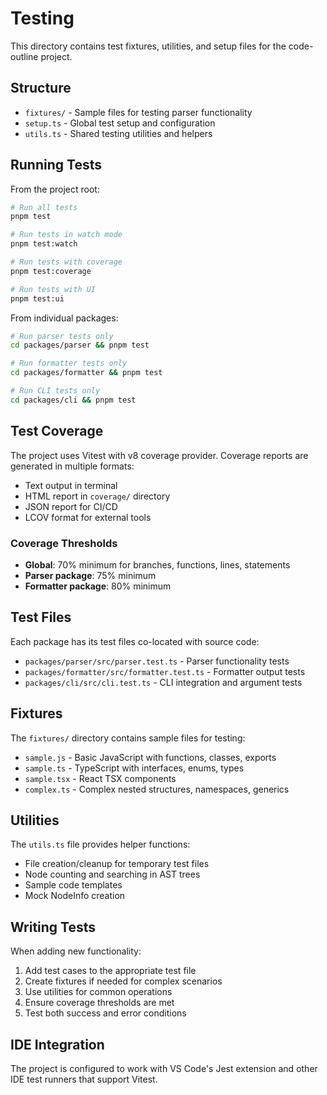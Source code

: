 # Testing

This directory contains test fixtures, utilities, and setup files for the code-outline project.

## Structure

- `fixtures/` - Sample files for testing parser functionality
- `setup.ts` - Global test setup and configuration
- `utils.ts` - Shared testing utilities and helpers

## Running Tests

From the project root:

```bash
# Run all tests
pnpm test

# Run tests in watch mode
pnpm test:watch

# Run tests with coverage
pnpm test:coverage

# Run tests with UI
pnpm test:ui
```

From individual packages:

```bash
# Run parser tests only
cd packages/parser && pnpm test

# Run formatter tests only
cd packages/formatter && pnpm test

# Run CLI tests only
cd packages/cli && pnpm test
```

## Test Coverage

The project uses Vitest with v8 coverage provider. Coverage reports are generated in multiple formats:

- Text output in terminal
- HTML report in `coverage/` directory
- JSON report for CI/CD
- LCOV format for external tools

### Coverage Thresholds

- **Global**: 70% minimum for branches, functions, lines, statements
- **Parser package**: 75% minimum
- **Formatter package**: 80% minimum

## Test Files

Each package has its test files co-located with source code:

- `packages/parser/src/parser.test.ts` - Parser functionality tests
- `packages/formatter/src/formatter.test.ts` - Formatter output tests
- `packages/cli/src/cli.test.ts` - CLI integration and argument tests

## Fixtures

The `fixtures/` directory contains sample files for testing:

- `sample.js` - Basic JavaScript with functions, classes, exports
- `sample.ts` - TypeScript with interfaces, enums, types
- `sample.tsx` - React TSX components
- `complex.ts` - Complex nested structures, namespaces, generics

## Utilities

The `utils.ts` file provides helper functions:

- File creation/cleanup for temporary test files
- Node counting and searching in AST trees
- Sample code templates
- Mock NodeInfo creation

## Writing Tests

When adding new functionality:

1. Add test cases to the appropriate test file
2. Create fixtures if needed for complex scenarios
3. Use utilities for common operations
4. Ensure coverage thresholds are met
5. Test both success and error conditions

## IDE Integration

The project is configured to work with VS Code's Jest extension and other IDE test runners that support Vitest.
